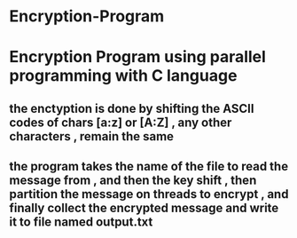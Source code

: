# Encryption-Program
# Encryption Program using parallel programming with C language

## the enctyption is done by shifting the ASCII codes of chars [a:z] or [A:Z] , any other characters , remain the same


## the program takes the name of the file to read the message from , and then the key shift , then partition the message on threads to encrypt , and finally collect the encrypted message and write it to file named output.txt 
